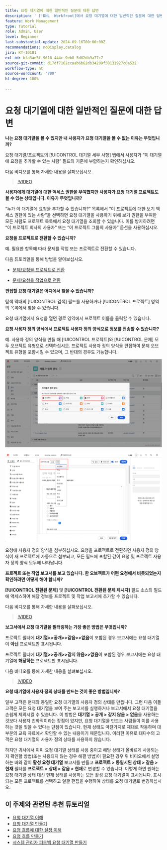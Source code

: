 ```yaml
---
title: 요청 대기열에 대한 일반적인 질문에 대한 답변
description: ' [!DNL  Workfront]에서 요청 대기열에 대한 일반적인 질문에 대한 답변을 얻습니다.'
feature: Work Management
type: Tutorial
role: Admin, User
level: Beginner
last-substantial-update: 2024-09-16T00:00:00Z
recommendations: noDisplay,catalog
jira: KT-10101
exl-id: bfa3ae5f-9618-444c-9eb8-5d82db9a77c7
source-git-commit: d17df7162ccaab6b62db34209f50131927c0a532
workflow-type: ht
source-wordcount: '709'
ht-degree: 100%

---
```


# 요청 대기열에 대한 일반적인 질문에 대한 답변

**나는 요청 대기열을 볼 수 있지만 내 사용자가 요청 대기열을 볼 수 없는 이유는 무엇입니까?**

요청 대기열/프로젝트의 [!UICONTROL 대기열 세부 사항] 탭에서 사용자가 “이 대기열에 요청을 추가할 수 있는 사람” 필드의 기준에 부합하는지 확인하십시오.

다음 비디오를 통해 자세한 내용을 살펴보십시오.

>[!VIDEO](https://video.tv.adobe.com/v/3434156/?quality=12&learn=on&enablevpops)

**사용자에게 대기열에 대한 액세스 권한을 부여했지만 사용자가 요청 대기열 프로젝트도 볼 수 있는 상태입니다. 이유가 무엇입니까?**

“누가 이 대기열에 요청을 추가할 수 있습니까?” 목록에서 “이 프로젝트에 대한 보기 액세스 권한이 있는 사람”을 선택하면 요청 대기열을 사용하기 위해 보기 권한을 부여한 모든 사람도 프로젝트 목록에서 요청 대기열을 조회할 수 있습니다. 이를 방지하려면 “이 프로젝트 회사의 사용자” 또는 “이 프로젝트 그룹의 사용자” 옵션을 사용하십시오.

**요청을 프로젝트로 전환할 수 있습니까?**

예. 필요한 항목에 따라 문제를 작업 또는 프로젝트로 전환할 수 있습니다.

다음 튜토리얼을 통해 방법을 알아보십시오.

* [문제/요청을 프로젝트로 전환](/help/manage-work/issues-requests/create-a-project-from-a-request.md)

* [문제/요청을 작업으로 전환](/help/manage-work/issues-requests/convert-issues-to-other-work-items.md)

**편집할 요청 대기열은 어디에서 찾을 수 있습니까?**

탐색 막대의 [!UICONTROL 검색] 필드를 사용하거나 [!UICONTROL 프로젝트] 영역의 목록에서 찾을 수 있습니다.

요청 대기열에서 요청을 열면 경로 영역에서 프로젝트 이름을 클릭할 수 있습니다.

**요청 사용자 정의 양식에서 프로젝트 사용자 정의 양식으로 정보를 전송할 수 있습니까?**

예. 사용자 정의 양식을 만들 때 [!UICONTROL 프로젝트]와 [!UICONTROL 문제] 모두 오브젝트 유형으로 선택하십시오. 프로젝트 사용자 정의 양식을 편집하여 문제 오브젝트 유형을 포함시킬 수 있으며, 그 반대의 경우도 가능합니다.

![사용자 정의 양식을 만들 때 2개의 오브젝트 유형을 선택하는 방법을 보여 주는 이미지](assets/faq-image-1.png)

![사용자 정의 양식을 편집할 때 2개의 오브젝트 유형을 선택하는 방법을 보여 주는 이미지](assets/faq-image-2.png)

요청에 사용자 정의 양식을 첨부하십시오. 요청을 프로젝트로 전환하면 사용자 정의 양식이 새 프로젝트에 자동으로 첨부되고, 모든 필드에 포함된 값이 요청 및 프로젝트 사용자 정의 양식 모두에 나타납니다.

**프로젝트 또는 작업 보고서를 보고 있습니다. 한 오브젝트가 어떤 요청에서 비롯되었는지 확인하려면 어떻게 해야 합니까?**

**[!UICONTROL 전환된 문제]** 및 **[!UICONTROL 전환된 문제 제시자]** 필드 소스의 필드에 액세스하여 해당 정보를 프로젝트 및 작업 보고서에 추가할 수 있습니다.

다음 비디오를 통해 자세한 내용을 살펴보십시오.

>[!VIDEO](https://video.tv.adobe.com/v/3434176/?quality=12&learn=on&enablevpops)


**보고서에서 요청 대기열을 필터링하는 가장 좋은 방법은 무엇입니까?**

프로젝트 필터에 **대기열>>공개>>같음>>없음**&#x200B;이 포함된 경우 보고서에는 요청 대기열이 **아닌** 프로젝트만 표시됩니다.

프로젝트 필터에 **대기열>>공개>>같지 않음>>없음**&#x200B;이 포함된 경우 보고서에는 요청 대기열에 **해당하는** 프로젝트만 표시됩니다.

다음 비디오를 통해 자세한 내용을 살펴보십시오.

>[!VIDEO](https://video.tv.adobe.com/v/3434329/?quality=12&learn=on&enablevpops)

**요청 대기열에 사용자 정의 상태를 만드는 것이 좋은 방법입니까?**

일부 고객은 현재와 동일한 요청 대기열의 사용자 정의 상태를 만듭니다. 그런 다음 이들 고객은 모든 요청 대기열을 보여 주는 보고서를 실행하거나 보고서에서 요청 대기열을 손쉽게 제외시킬 수 있습니다. 이 방법은 **대기열 > 공개 > 같지 않음 > 없음**&#x200B;을 사용하는 것보다 사용자 친화적이라는 장점이 있지만, 요청 대기열을 만드는 사람들이 이를 사용하는 것을 잊을 수 있다는 단점이 있습니다. 현재 상태도 마찬가지로 제대로 작동하며 대부분의 교육 자료에서 확인할 수 있는 내용이기 때문입니다. 이러한 이유로 대다수의 고객은 요청 대기열의 사용자 정의 상태를 사용하지 않습니다.

하지만 귀사에서 이미 요청 대기열 상태를 사용 중이고 해당 상태가 올바르게 사용되는지 확인할 방법(또는 사용되지 않는 경우 해결 방법)이 필요한 경우 위 비디오에서 설명하는 바와 같이 **활성 요청 대기열** 보고서를 만들고 **프로젝트 > 동일시된 상태 > 같음 > 현재** 필터를 **프로젝트 > 상태 > 같음 > 현재**&#x200B;로 변경할 수 있습니다. 이렇게 하면 원하는 요청 대기열 상태 대신 현재 상태를 사용하는 모든 활성 요청 대기열이 표시됩니다. 표시되는 모든 프로젝트를 선택하고 일괄 편집을 수행하여 상태를 요청 대기열로 변경하십시오.

## 이 주제와 관련된 추천 튜토리얼

* [요청 대기열 이해](/help/manage-work/request-queues/understand-request-queues.md)
* [요청 대기열 만들기](/help/manage-work/request-queues/create-a-request-queue.md)
* [요청 흐름에 대한 설정 이해](/help/manage-work/request-queues/understand-settings-for-a-flow-request.md)
* [요청 흐름 만들기](/help/manage-work/request-queues/create-a-request-flow.md)
* [시스템 관리자 피드백 요청 대기열 만들기](/help/manage-work/request-queues/create-a-system-admin-feedback-request-queue.md)

